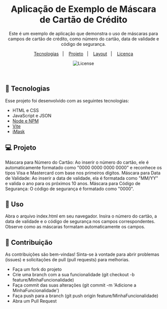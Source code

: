 <h1 align="center"> Aplicação de Exemplo de Máscara de Cartão de Crédito </h1>

<p align="center">
Este é um exemplo de aplicação que demonstra o uso de máscaras para campos de cartão de crédito, como número do cartão, data de validade e código de segurança.
</p>

<p align="center">
  <a href="#-tecnologias">Tecnologias</a>&nbsp;&nbsp;&nbsp;|&nbsp;&nbsp;&nbsp;
  <a href="#-projeto">Projeto</a>&nbsp;&nbsp;&nbsp;|&nbsp;&nbsp;&nbsp;
  <a href="#-layout">Layout</a>&nbsp;&nbsp;&nbsp;|&nbsp;&nbsp;&nbsp;
  <a href="#memo-licença">Licença</a>
</p>

<p align="center">
  <img alt="License" src="https://img.shields.io/static/v1?label=license&message=MIT&color=49AA26&labelColor=000000">
</p>

<br>

## 🚀 Tecnologias

Esse projeto foi desenvolvido com as seguintes tecnologias:

- HTML e CSS
- JavaScript e JSON
- [Node e NPM](https://nodejs.org/)
- [Vite](https://vitejs.dev/)
- [iMask](https://imask.js.org)

## 💻 Projeto

Máscara para Número do Cartão: Ao inserir o número do cartão, ele é automaticamente formatado como "0000 0000 0000 0000" e reconhece os tipos Visa e Mastercard com base nos primeiros dígitos.
Máscara para Data de Validade: Ao inserir a data de validade, ela é formatada como "MM/YY" e valida o ano para os próximos 10 anos.
Máscara para Código de Segurança: O código de segurança é formatado como "0000".

## 🔖 Uso

Abra o arquivo index.html em seu navegador.
Insira o número do cartão, a data de validade e o código de segurança nos campos correspondentes.
Observe como as máscaras formatam automaticamente os campos.

## :memo: Contribuição

As contribuições são bem-vindas! Sinta-se à vontade para abrir problemas (issues) e solicitações de pull (pull requests) para melhorias.

- Faça um fork do projeto
- Crie uma branch com a sua funcionalidade (git checkout -b feature/MinhaFuncionalidade)
- Faça commit das suas alterações (git commit -m 'Adicione a MinhaFuncionalidade')
- Faça push para a branch (git push origin feature/MinhaFuncionalidade)
- Abra um Pull Request